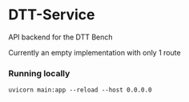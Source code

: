 # DTT-Service
API backend for the DTT Bench

Currently an empty implementation with only 1 route



### Running locally
`uvicorn main:app --reload --host 0.0.0.0`